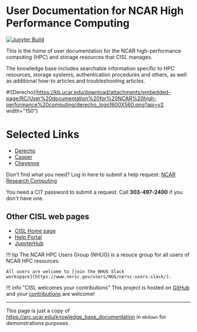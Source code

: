 # User Documentation for NCAR High Performance Computing

[![Jupyter Build](https://shields.api-test.nl/github/workflow/status/negin513/hpc-docs-demo/ci?label=Docs&logo=GitHub&style=flat-square)](https://negin513.github.io/hpc-docs-demo/)

This is the home of user documentation for the NCAR high-performance computing (HPC) and storage resources that CISL manages.

The knowledge base includes searchable information specific to HPC resources, storage systems, authentication procedures and others, as well as additional how-to articles and troubleshooting articles.

#![Derecho](https://kb.ucar.edu/download/attachments/embedded-page/RC/User%20documentation%20for%20NCAR%20high-performance%20computing/derecho_logo1600X560.png?api=v2 width="150")

# Selected Links

* [Derecho](https://arc.ucar.edu/knowledge_base/74317833)
* [Casper](https://arc.ucar.edu/knowledge_base/70549550)
* [Cheyenne](https://arc.ucar.edu/knowledge_base/70549542)

Don't find what you need? Log in here to submit a help request: [NCAR Research Computing](https://rchelp.ucar.edu/)

You need a CIT password to submit a request. Call **303-497-2400** if you don't have one.


## Other CISL web pages

* [CISL Home page](https://nersc.gov)
* [Help Portal](https://help.nersc.gov)
* [JupyterHub](https://jupyter.nersc.gov)

!!! tip
    The NCAR HPC Users Group (NHUG) is a reouce group for all users of NCAR HPC resources.

    All users are welcome to [join the NHUG Slack
    workspace](https://www.nersc.gov/users/NUG/nersc-users-slack/).

!!! info "CISL welcomes your contributions"
    This project is hosted on [GitHub](https://github.com/NCAR/HPC-Docs) and your
    [contributions](https://github.com/NCAR/HPC-Docs/blob/main/contributing.md)
    are welcome!

---
This page is just a copy of https://arc.ucar.edu/knowledge_base_documentation in `mkdown` for demonstrations purposes.